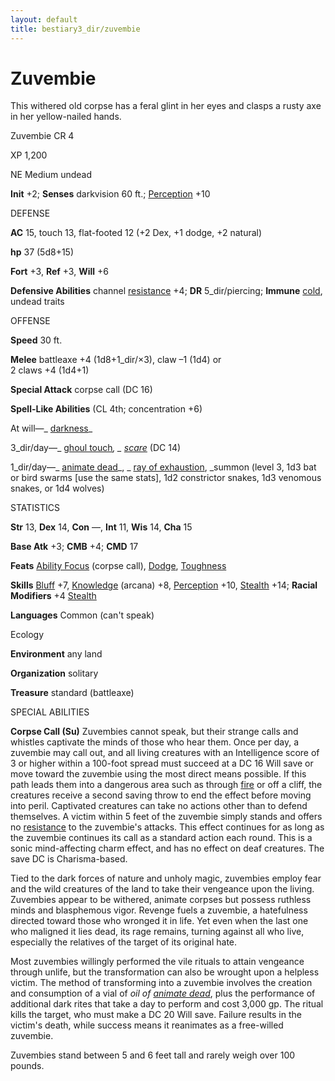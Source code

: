 ```yaml
---
layout: default
title: bestiary3_dir/zuvembie
---
```

# Zuvembie

This withered old corpse has a feral glint in her eyes and clasps a rusty axe in her yellow-nailed hands.

Zuvembie CR 4

XP 1,200

NE Medium undead

**Init** +2; **Senses** darkvision 60 ft.; [Perception](skills_dir/perception#_perception) +10

DEFENSE

**AC** 15, touch 13, flat-footed 12 (+2 Dex, +1 dodge, +2 natural)

**hp** 37 (5d8+15)

**Fort** +3, **Ref** +3, **Will** +6

**Defensive Abilities** channel [resistance](monsters_dir/universalMonsterRules#_resistance) +4; **DR** 5_dir/piercing; **Immune** [cold](monsters_dir/creatureTypes#_cold-subtype), undead traits

OFFENSE

**Speed** 30 ft.

**Melee** battleaxe +4 (1d8+1_dir/×3), claw –1 (1d4) or   
2 claws +4 (1d4+1)

**Special Attack** corpse call (DC 16)

**Spell-Like Abilities** (CL 4th; concentration +6)

At will—_ [darkness](spells_dir/darkness#_darkness)_

3_dir/day—_ [ghoul touch](spells_dir/ghoulTouch#_ghoul-touch)_, _ [scare](spells_dir/scare#_scare)_ (DC 14)

1_dir/day—_ [animate dead](spells_dir/animateDead#_animate-dead)_, _ [ray of exhaustion](spells_dir/rayOfExhaustion#_ray-of-exhaustion), _summon (level 3, 1d3 bat or bird swarms [use the same stats], 1d2 constrictor snakes, 1d3 venomous snakes, or 1d4 wolves)

STATISTICS

**Str** 13, **Dex** 14, **Con** —, **Int** 11, **Wis** 14, **Cha** 15

**Base Atk** +3; **CMB** +4; **CMD** 17

**Feats** [Ability Focus](monsters_dir/monsterFeats#_ability-focus) (corpse call), [Dodge](feats#_dodge), [Toughness](feats#_toughness)

**Skills** [Bluff](skills_dir/bluff#_bluff) +7, [Knowledge](skills_dir/knowledge#_knowledge) (arcana) +8, [Perception](skills_dir/perception#_perception) +10, [Stealth](skills_dir/stealth#_stealth) +14; **Racial Modifiers** +4 [Stealth](skills_dir/stealth#_stealth)

**Languages** Common (can't speak)

Ecology

**Environment** any land

**Organization** solitary

**Treasure** standard (battleaxe)

SPECIAL ABILITIES

**Corpse Call (Su)** Zuvembies cannot speak, but their strange calls and whistles captivate the minds of those who hear them. Once per day, a zuvembie may call out, and all living creatures with an Intelligence score of 3 or higher within a 100-foot spread must succeed at a DC 16 Will save or move toward the zuvembie using the most direct means possible. If this path leads them into a dangerous area such as through [fire](monsters_dir/creatureTypes#_fire-subtype) or off a cliff, the creatures receive a second saving throw to end the effect before moving into peril. Captivated creatures can take no actions other than to defend themselves. A victim within 5 feet of the zuvembie simply stands and offers no [resistance](monsters_dir/universalMonsterRules#_resistance) to the zuvembie's attacks. This effect continues for as long as the zuvembie continues its call as a standard action each round. This is a sonic mind-affecting charm effect, and has no effect on deaf creatures. The save DC is Charisma-based.

Tied to the dark forces of nature and unholy magic, zuvembies employ fear and the wild creatures of the land to take their vengeance upon the living. Zuvembies appear to be withered, animate corpses but possess ruthless minds and blasphemous vigor. Revenge fuels a zuvembie, a hatefulness directed toward those who wronged it in life. Yet even when the last one who maligned it lies dead, its rage remains, turning against all who live, especially the relatives of the target of its original hate.

Most zuvembies willingly performed the vile rituals to attain vengeance through unlife, but the transformation can also be wrought upon a helpless victim. The method of transforming into a zuvembie involves the creation and consumption of a vial of _oil of [animate dead](spells_dir/animateDead#_animate-dead)_, plus the performance of additional dark rites that take a day to perform and cost 3,000 gp. The ritual kills the target, who must make a DC 20 Will save. Failure results in the victim's death, while success means it reanimates as a free-willed zuvembie.

Zuvembies stand between 5 and 6 feet tall and rarely weigh over 100 pounds.


